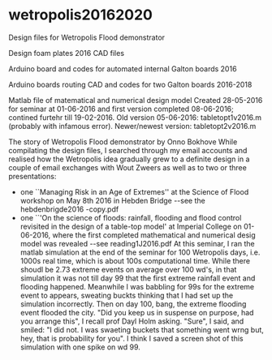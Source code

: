 # wetropolis20162020
Design files for Wetropolis Flood demonstrator

Design foam plates 2016 CAD files


Arduino board and codes for automated internal Galton boards 2016


Arduino boards routing CAD and codes for two Galton boards 2016-2018


Matlab file of matematical and numerical design model 
Created 28-05-2016 for seminar at 01-06-2016 and first version completed 08-06-2016; contined furtehr till 19-02-2016.
Old version 05-06-2016: tabletopt1v2016.m (probably with infamous error).
Newer/newest version: tabletopt2v2016.m


The story of Wetropolis Flood demonstrator by Onno Bokhove
While compilating the design files, I searched through my email accounts and realised how the Wetropolis idea gradually grew to a definite design in a couple of email exchanges with Wout Zweers as well as to two or three presentations:
- one ``Managing Risk in an Age of Extremes'' at the Science of Flood workshop on May 8th 2016 in Hebden Bridge --see the hebdenbrigde2016 -copy.pdf
- one ``'On the science of floods: rainfall, flooding and flood control revisited in the design of a table-top model' at Imperial College on 01-06-2016, where the first completed mathematical and numerical desig model was revealed --see reading1J2016.pdf
At this seminar, I ran the matlab simulation at the end of the seminar for 100 Wetropolis days, i.e. 1000s real time, which is about 100s computational time. While there shoudl be 2.73 extreme events on average over 100 wd's, in that simulation it was not till day 99 that the first extreme rainfall event and flooding happened. Meanwhile I was babbling for 99s for the extreme event to appears, sweating buckts thinking that I had set up the simulation incorrectly. Then on day 100, bang, the extreme flooding event flooded the city. "Did you keep us in suspense on purpose, had you arrange this", I recall prof Dayl Holm asking. "Sure", I said, and smiled: "I did not. I was swaeting buckets that something went wrng but, hey, that is probability for you". I think I saved a screen shot of this simulation with one spike on wd 99.
